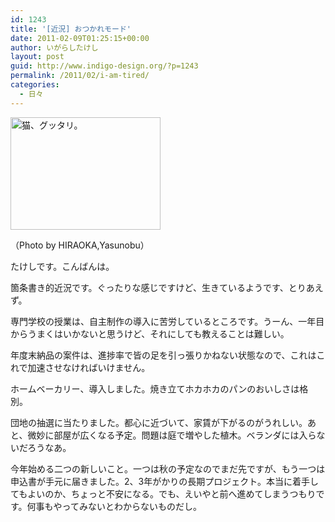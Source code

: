 ```yaml
---
id: 1243
title: '[近況] おつかれモード'
date: 2011-02-09T01:25:15+00:00
author: いがらしたけし
layout: post
guid: http://www.indigo-design.org/?p=1243
permalink: /2011/02/i-am-tired/
categories:
  - 日々
---
```

[<img src="http://farm5.static.flickr.com/4148/4976717440_cdacded6f2.jpg" width="240" height="180" alt="猫、グッタリ。" />](http://www.flickr.com/photos/weightlifting/4976717440/ "猫、グッタリ。 by HIRAOKA,Yasunobu, on Flickr")
  
（Photo by HIRAOKA,Yasunobu）

たけしです。こんばんは。

箇条書き的近況です。ぐったりな感じですけど、生きているようです、とりあえず。

専門学校の授業は、自主制作の導入に苦労しているところです。うーん、一年目からうまくはいかないと思うけど、それにしても教えることは難しい。

年度末納品の案件は、進捗率で皆の足を引っ張りかねない状態なので、これはこれで加速させなければいけません。

ホームベーカリー、導入しました。焼き立てホカホカのパンのおいしさは格別。

団地の抽選に当たりました。都心に近づいて、家賃が下がるのがうれしい。あと、微妙に部屋が広くなる予定。問題は庭で増やした植木。ベランダには入らないだろうなあ。

今年始める二つの新しいこと。一つは秋の予定なのでまだ先ですが、もう一つは申込書が手元に届きました。2、3年がかりの長期プロジェクト。本当に着手してもよいのか、ちょっと不安になる。でも、えいやと前へ進めてしまうつもりです。何事もやってみないとわからないものだし。
